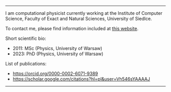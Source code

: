 ********************************************************************************

I am computational physicist currently working at the Institute of Computer
Science, Faculty of Exact and Natural Sciences, University of Siedlce.

To contact me, please find information included at
[this website](https://usosweb.uws.edu.pl/kontroler.php?_action=katalog2%2Fosoby%2FpokazOsobe&os_id=146638&lang=en).

Short scientific bio:
  * 2011: MSc (Physics, University of Warsaw)
  * 2023: PhD (Physics, University of Warsaw)

List of publications:
  * <https://orcid.org/0000-0002-6071-9389>
  * <https://scholar.google.com/citations?hl=pl&user=Vh546sYAAAAJ>

********************************************************************************

<!--
**ttarkowski/ttarkowski** is a ✨ _special_ ✨ repository because its `README.md` (this file) appears on your GitHub profile.
-->
